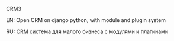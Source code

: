 CRM3

EN:
Open CRM on django python, with module and plugin system

RU:
CRM система для малого бизнеса с модулями и плагинами